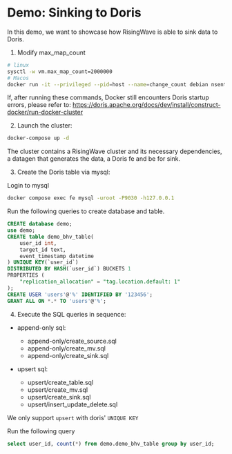 # Demo: Sinking to Doris

In this demo, we want to showcase how RisingWave is able to sink data to Doris.

1. Modify max_map_count

```sh
# linux
sysctl -w vm.max_map_count=2000000
# Macos
docker run -it --privileged --pid=host --name=change_count debian nsenter -t 1 -m -u -n -i sh
```

If, after running these commands, Docker still encounters Doris startup errors, please refer to: https://doris.apache.org/docs/dev/install/construct-docker/run-docker-cluster


2. Launch the cluster:

```sh
docker-compose up -d
```

The cluster contains a RisingWave cluster and its necessary dependencies, a datagen that generates the data, a Doris fe and be for sink.

3. Create the Doris table via mysql:

Login to mysql
```sh
docker compose exec fe mysql -uroot -P9030 -h127.0.0.1
```

Run the following queries to create database and table.
```sql
CREATE database demo;
use demo;
CREATE table demo_bhv_table(
    user_id int,
    target_id text,
    event_timestamp datetime
) UNIQUE KEY(`user_id`)
DISTRIBUTED BY HASH(`user_id`) BUCKETS 1
PROPERTIES (
    "replication_allocation" = "tag.location.default: 1"
);
CREATE USER 'users'@'%' IDENTIFIED BY '123456';
GRANT ALL ON *.* TO 'users'@'%';
```

4. Execute the SQL queries in sequence:

- append-only sql:
    - append-only/create_source.sql
    - append-only/create_mv.sql
    - append-only/create_sink.sql

- upsert sql:
    - upsert/create_table.sql
    - upsert/create_mv.sql
    - upsert/create_sink.sql
    - upsert/insert_update_delete.sql

We only support `upsert` with doris' `UNIQUE KEY`

Run the following query
```sql
select user_id, count(*) from demo.demo_bhv_table group by user_id;
```
